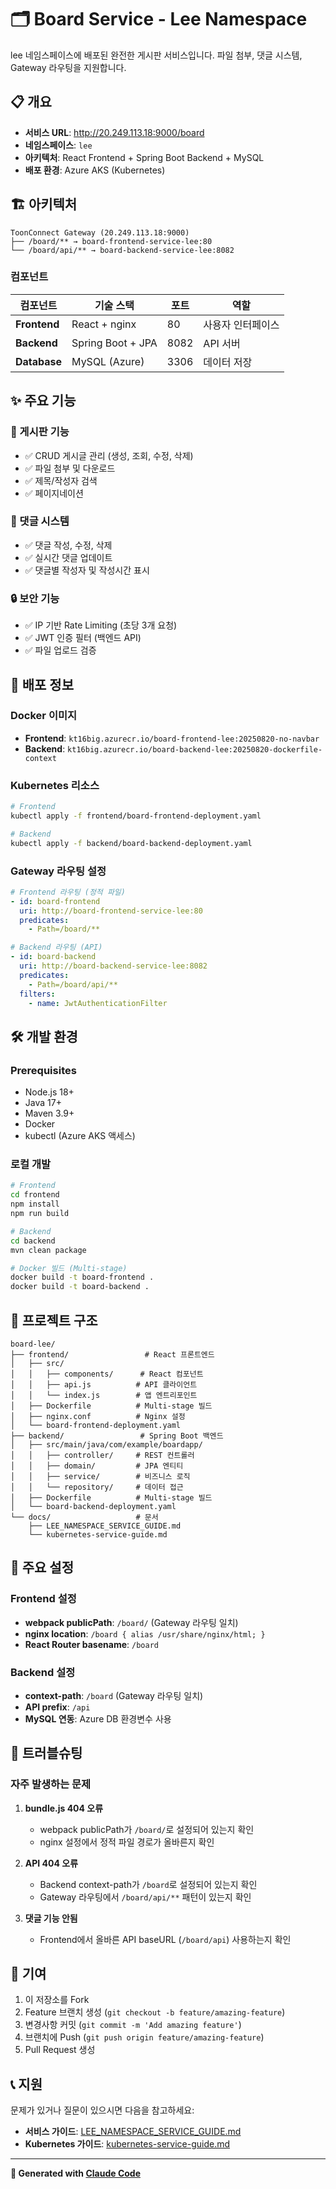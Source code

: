 # 🗂️ Board Service - Lee Namespace

lee 네임스페이스에 배포된 완전한 게시판 서비스입니다. 파일 첨부, 댓글 시스템, Gateway 라우팅을 지원합니다.

## 📋 개요

- **서비스 URL**: http://20.249.113.18:9000/board
- **네임스페이스**: `lee`
- **아키텍처**: React Frontend + Spring Boot Backend + MySQL
- **배포 환경**: Azure AKS (Kubernetes)

## 🏗️ 아키텍처

```
ToonConnect Gateway (20.249.113.18:9000)
├── /board/** → board-frontend-service-lee:80
└── /board/api/** → board-backend-service-lee:8082
```

### 컴포넌트

| 컴포넌트 | 기술 스택 | 포트 | 역할 |
|---------|-----------|------|------|
| **Frontend** | React + nginx | 80 | 사용자 인터페이스 |
| **Backend** | Spring Boot + JPA | 8082 | API 서버 |
| **Database** | MySQL (Azure) | 3306 | 데이터 저장 |

## ✨ 주요 기능

### 📝 게시판 기능
- ✅ CRUD 게시글 관리 (생성, 조회, 수정, 삭제)
- ✅ 파일 첨부 및 다운로드
- ✅ 제목/작성자 검색
- ✅ 페이지네이션

### 💬 댓글 시스템
- ✅ 댓글 작성, 수정, 삭제
- ✅ 실시간 댓글 업데이트
- ✅ 댓글별 작성자 및 작성시간 표시

### 🔒 보안 기능
- ✅ IP 기반 Rate Limiting (초당 3개 요청)
- ✅ JWT 인증 필터 (백엔드 API)
- ✅ 파일 업로드 검증

## 🚀 배포 정보

### Docker 이미지
- **Frontend**: `kt16big.azurecr.io/board-frontend-lee:20250820-no-navbar`
- **Backend**: `kt16big.azurecr.io/board-backend-lee:20250820-dockerfile-context`

### Kubernetes 리소스
```bash
# Frontend
kubectl apply -f frontend/board-frontend-deployment.yaml

# Backend  
kubectl apply -f backend/board-backend-deployment.yaml
```

### Gateway 라우팅 설정
```yaml
# Frontend 라우팅 (정적 파일)
- id: board-frontend
  uri: http://board-frontend-service-lee:80
  predicates:
    - Path=/board/**

# Backend 라우팅 (API)  
- id: board-backend
  uri: http://board-backend-service-lee:8082
  predicates:
    - Path=/board/api/**
  filters:
    - name: JwtAuthenticationFilter
```

## 🛠️ 개발 환경

### Prerequisites
- Node.js 18+
- Java 17+
- Maven 3.9+
- Docker
- kubectl (Azure AKS 액세스)

### 로컬 개발
```bash
# Frontend
cd frontend
npm install
npm run build

# Backend
cd backend
mvn clean package

# Docker 빌드 (Multi-stage)
docker build -t board-frontend .
docker build -t board-backend .
```

## 📁 프로젝트 구조

```
board-lee/
├── frontend/                 # React 프론트엔드
│   ├── src/
│   │   ├── components/      # React 컴포넌트
│   │   ├── api.js          # API 클라이언트
│   │   └── index.js        # 앱 엔트리포인트
│   ├── Dockerfile          # Multi-stage 빌드
│   ├── nginx.conf          # Nginx 설정
│   └── board-frontend-deployment.yaml
├── backend/                 # Spring Boot 백엔드
│   ├── src/main/java/com/example/boardapp/
│   │   ├── controller/     # REST 컨트롤러
│   │   ├── domain/         # JPA 엔티티
│   │   ├── service/        # 비즈니스 로직
│   │   └── repository/     # 데이터 접근
│   ├── Dockerfile          # Multi-stage 빌드
│   └── board-backend-deployment.yaml
└── docs/                   # 문서
    ├── LEE_NAMESPACE_SERVICE_GUIDE.md
    └── kubernetes-service-guide.md
```

## 🔧 주요 설정

### Frontend 설정
- **webpack publicPath**: `/board/` (Gateway 라우팅 일치)
- **nginx location**: `/board { alias /usr/share/nginx/html; }`
- **React Router basename**: `/board`

### Backend 설정  
- **context-path**: `/board` (Gateway 라우팅 일치)
- **API prefix**: `/api`
- **MySQL 연동**: Azure DB 환경변수 사용

## 🐛 트러블슈팅

### 자주 발생하는 문제

1. **bundle.js 404 오류**
   - webpack publicPath가 `/board/`로 설정되어 있는지 확인
   - nginx 설정에서 정적 파일 경로가 올바른지 확인

2. **API 404 오류**
   - Backend context-path가 `/board`로 설정되어 있는지 확인
   - Gateway 라우팅에서 `/board/api/**` 패턴이 있는지 확인

3. **댓글 기능 안됨**
   - Frontend에서 올바른 API baseURL (`/board/api`) 사용하는지 확인

## 🤝 기여

1. 이 저장소를 Fork
2. Feature 브랜치 생성 (`git checkout -b feature/amazing-feature`)
3. 변경사항 커밋 (`git commit -m 'Add amazing feature'`)
4. 브랜치에 Push (`git push origin feature/amazing-feature`)
5. Pull Request 생성

## 📞 지원

문제가 있거나 질문이 있으시면 다음을 참고하세요:
- **서비스 가이드**: [LEE_NAMESPACE_SERVICE_GUIDE.md](docs/LEE_NAMESPACE_SERVICE_GUIDE.md)
- **Kubernetes 가이드**: [kubernetes-service-guide.md](docs/kubernetes-service-guide.md)

---
**🤖 Generated with [Claude Code](https://claude.ai/code)**